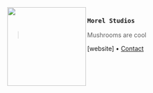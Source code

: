 <img src="https://github.com/user-attachments/assets/f2dce5f7-d60f-4278-8676-345275f735dd" align="left" width="180"/>

### `Morel Studios`

> Mushrooms are cool

[website]
•
[Contact](mailto:morel.studios@outlook.com)

